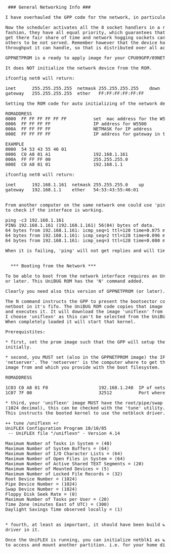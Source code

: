<pre>
 ### General Networking Info ###

I have overhauled the GPP code for the network, in particular the scheduler.

Now the scheduler activates all the 8 socket handlers in a round robin
fashion, they have all equal priority, which guarantees that all sockets
get there fair share of time and network hogging sockets can't cause
others to be not served. Remember however that the device has a maximum
throughput it can handle, so that is distributed over all active sockets.

GPPNETPROM is a ready to apply image for your CPU09GPP/09NET combo.

It does NOT initialize the network device from the ROM.

ifconfig net0 will return:

inet      255.255.255.255  netmask 255.255.255.255    down
gateway   255.255.255.255  ether   FF:FF:FF:FF:FF:FF

Setting the ROM code for auto initializing of the network device

ROMADDRESS 
0000  FF FF FF FF FF FF          set  mac address for the W5500
0006  FF FF FF FF                IP address for W5500
000A  FF FF FF FF                NETMASK for IP address
000E  FF FF FF FF                IP address for gateway in this network

EXAMPLE
0000  54 53 43 55 46 01          
0006  C0 A8 01 A1                192.168.1.161
000A  FF FF FF 00                255.255.255.0
000E  C0 A8 01 01                192.168.1.1
 
ifconfig net0 will return:

inet      192.168.1.161  netmask 255.255.255.0    up
gateway   192.168.1.1    ether   54:53:43:55:46:01


From another computer on the same network one could use 'ping'
to check if the interface is working.

ping -c3 192.168.1.161
PING 192.168.1.161 (192.168.1.161) 56(84) bytes of data.
64 bytes from 192.168.1.161: icmp_seq=1 ttl=128 time=0.075 ms
64 bytes from 192.168.1.161: icmp_seq=2 ttl=128 time=0.096 ms
64 bytes from 192.168.1.161: icmp_seq=3 ttl=128 time=0.080 ms

When it is failing, 'ping' will not get replies and will timeout.


  *** Booting from the Network ***

To be able to boot from the network interface requires an UnBUG_D type ROM
or later. This UniBUG ROM has the 'N' command added.

Clearly you need also this version of GPPNETPROM (or later).

The N command instructs the GPP to present the bootsector code for the
netboot in it's fifo. The UniBUG ROM code copies that image over into RAM
and executes it. It will download the image 'uniflexn' from the netserver.
I choose 'uniflexn' as this can't be selected from the UniBUG boot commandline.
When completely loaded it will start that kernel.

Prerequistites:

* first, set the prom image such that the GPP will setup the network device
initially.

* second, you MUST set (also in the GPPNETPROM image) the IP details of your
'netserver'. The 'netserver' is the computer where to get the 'uniflexn'
image from and which you provide with the boot filesystem.

ROMADDRESS

1C03 C0 A8 01 F0                   192.168.1.240  IP of netserver is listening
1C07 7F 00                         32512          Port where netserver is listening

* third, your 'uniflexn' image MUST have the root/pipe/swap device set to 0400 
(1024 decimal), this can be checked with the 'tune' utility. ( +r  =read-only).
This instructs the booted kernel to use the netblock driver. (netblk0)

++ tune /uniflexn +r
UniFLEX Configuration Program 10/10/85
 -- UniFLEX file "/uniflexn" - Version 4.14

Maximum Number of Tasks in System = (48) 
Maximum Number of System Buffers = (64) 
Maximum Number of I/O Character Lists = (64) 
Maximum Number of Open Files in System = (64) 
Maximum Number of Active Shared TEXT Segments = (20) 
Maximum Number of Mounted Devices = (5) 
Maximum Number of Locked File Records = (32) 
Root Device Number = (1024) 
Pipe Device Number = (1024) 
Swap Device Number = (1024) 
Floppy Disk Seek Rate = (0) 
Maximum Number of Tasks per User = (20) 
Time Zone (minutes East of UTC) = (300) 
Daylight Savings Time observed locally = (1) 


* fourth, at least as important, it should have been build with the 'netblock' 
driver in it.
 
Once the UniFLEX is running, you can initialize netblk1 as well and use that
to access and mount another partition. i.e. for your home directory.



</pre>
 
